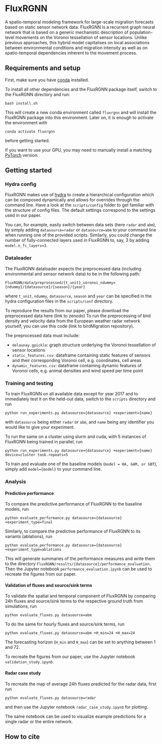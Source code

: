 # FluxRGNN
A spatio-temporal modeling framework for large-scale migration forecasts based on 
static sensor network data.
FluxRGNN is a recurrent graph neural network that is based on a generic
mechanistic description of population-level movements on the Voronoi tessellation of sensor locations. 
Unlike previous approaches, this hybrid model capitalises on local associations between environmental conditions and migration 
intensity as well as on spatio-temporal dependencies inherent to the movement process. 


## Requirements and setup
First, make sure you have [conda](https://docs.conda.io/en/latest/) installed.

To install all other dependencies and the FluxRGNN package itself, switch to the FluxRGNN directory and run:
```
bash install.sh
```
This will create a new conda environment called `fluxrgnn` and will install the FluxRGNN package into this environment.
Later on, it is enough to activate the environment with
```
conda activate fluxrgnn
```
before getting started.

If you want to use your GPU, you may need to manually install a matching 
[PyTorch](https://pytorch.org/) version.


## Getting started

### Hydra config
FluxRGNN makes use of [hydra](https://hydra.cc/) to create a hierarchical configuration which can be composed 
dynamically and allows for overrides through the command line. Have a look at the `scripts/config` folder to 
get familiar with the structure of config files. The default settings correspond to the settings used in our 
paper.

You can, for example, easily switch between data sets (here `radar` and `abm`), by simply adding `datasource=radar` or
`datasource=abm` to your command line when running one of the provided scripts. Similarly, you could change 
the number of fully-connected layers used in FluxRGNN to, say, 3 by adding `model.n_fc_layers=3`.

### Dataloader
The FluxRGNN dataloader expects the preprocessed data (including environmental and sensor network data) 
to be in the following path:
``` 
FluxRGNN/data/preprocessed/{t_unit}_voronoi_ndummy={ndummy}/{datasource}/{season}/{year}
```
where `t_unit`, `ndummy`, `datasource`, `season` and `year` can be specified in the hydra configuration files 
in the `scripts/conf` directory.

To reproduce the results from our paper, please download the preprocessed data here (link to zenodo)
To run the preprocessing of bird density and velocity data from 
the European weather radar network yourself, you can use this code (link to birdMigration repository).

The preprocessed data must include:
- `delaunay.gpickle`: graph structure underlying the Voronoi tessellation of sensor locations
- `static_features.csv`: dataframe containing static features of sensors and their corresponding Voronoi cell, e.g. coordinates, cell areas
- `dynamic_features.csv`: dataframe containing dynamic features of Voronoi cells, e.g. animal densities and wind speed per time point

### Training and testing

To train FluxRGNN on all available data except for year 2017 and to immediately test it on the held-out data, switch to the `scripts` directory and run
```
python run_experiments.py datasource={datasource} +experiment={name}
```
with `datasource` being either `radar` or `abm`, and `name` being any identifier you would like to give 
your experiment.

To run the same on a cluster using slurm and cuda, with 5 instances of FluxRGNN being trained in parallel, run
```
python run_experiments.py datasource={datasource} +experiment={name} device=cluster task.repeats=5
```

To train and evaluate one of the baseline models (`model = HA, GAM, or GBT`), simply add `model={model}` to your command line.

### Analysis

#### Predictive performance

To compare the predictive performance of FluxRGNN to the baseline models, run
```
python evaluate_performance.py datasource={datasource} +experiment_type=final
```

Similarly, to compare the predictive performance of FluxRGNN to its variants (ablations), run
```
python evaluate_performance.py datasource={datasource} +experiment_type=ablations
```

This will generate summaries of the performance measures and write them to the directory `FluxRGNN/results/{datasource}/performance_evaluation`.
Then the Jupyter notebook `performance_evaluation.ipynb` can be used to recreate the figures from our paper.

#### Validation of fluxes and source/sink terms

To validate the spatial and temporal component of FluxRGNN by comparing 24h fluxes and source/sink terms to the 
respective ground truth from simulations, run
```
python evaluate_fluxes.py datasource=abm
```

To do the same for hourly fluxes and source/sink terms, run
```
python evaluate_fluxes.py datasource=abm +H_min=24 +H_max=24
```
The forecasting horizon (`H_min` and `H_max`) can be set to anything between 1 and 72.

To recreate the figures from our paper, use the Jupyter notebook `validation_study.ipynb`.

#### Radar case study

To recreate the map of average 24h fluxes predicted for the radar data, first run 
```
python evaluate_fluxes.py datasource=radar
```
and then use the Jupyter notebook `radar_case_study.ipynb` for plotting.

The same notebook can be used to visualize example predictions for a single radar or the entire network.

## How to cite